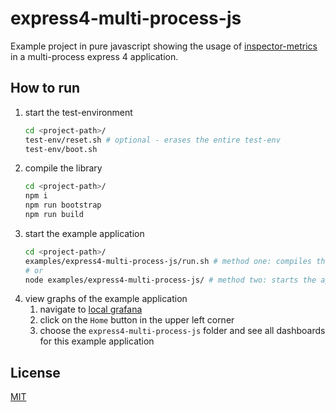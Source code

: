 # express4-multi-process-js

Example project in pure javascript showing the usage of [inspector-metrics](https://github.com/rstiller/inspector-metrics) in a multi-process express 4 application.

## How to run

1. start the test-environment
   ```bash
   cd <project-path>/
   test-env/reset.sh # optional - erases the entire test-env
   test-env/boot.sh
   ```
1. compile the library
   ```bash
   cd <project-path>/
   npm i
   npm run bootstrap
   npm run build
   ```
1. start the example application
   ```bash
   cd <project-path>/
   examples/express4-multi-process-js/run.sh # method one: compiles the lib and starts the application
   # or
   node examples/express4-multi-process-js/ # method two: starts the application
   ```
1. view graphs of the example application  
   1. navigate to [local grafana](http://localhost:3000)
   1. click on the `Home` button in the upper left corner
   1. choose the `express4-multi-process-js` folder and see all dashboards for this example application

## License

[MIT](https://www.opensource.org/licenses/mit-license.php)
